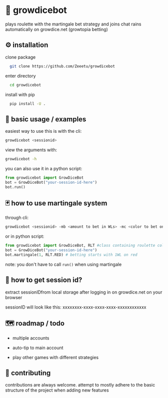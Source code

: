 # 🎲 growdicebot

plays roulette with the martingale bet strategy and joins chat rains automatically on growdice.net (growtopia betting)

## ⚙️ installation

clone package

```bash
  git clone https://github.com/Zeeetu/growdicebot
```

enter directory

```bash
  cd growdicebot
```

install with pip

```bash
  pip install -U .
```

## 📙 basic usage / examples

easiest way to use this is with the cli:

```sh
growdicebot <sessionid>
```

view the arguments with:

```sh
growdicebot -h
```

you can also use it in a python script:

```python
from growdicebot import GrowDiceBot
bot = GrowDiceBot("your-session-id-here")
bot.run()
```

## 🃏 how to use martingale system

through cli:

```sh
growdicebot <sessionid> -mb <amount to bet in WLs> -mc <color to bet on>
```

or in python script:

```python
from growdicebot import GrowDiceBot, RLT #class containing roulette colors
bot = GrowDiceBot("your-session-id-here")
bot.martingale(1, RLT.RED) # betting starts with 1WL on red
```

note: you don't have to call `run()` when using martingale

## 🔎 how to get session id?

extract sessionIDfrom local storage after logging in on growdice.net on your browser

sessionID will look like this: xxxxxxxx-xxxx-xxxx-xxxx-xxxxxxxxxxxx

## 🗺️ roadmap / todo

- multiple accounts

- auto-tip to main account

- play other games with different strategies

## 🏅 contributing

contributions are always welcome. attempt to mostly adhere to the basic structure of the project when adding new features

